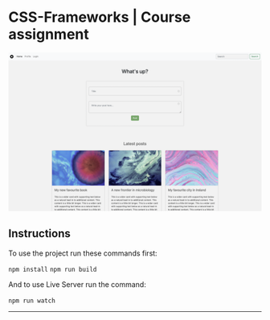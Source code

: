 # CSS-Frameworks | Course assignment

![image](/assets/home-screenshot.png)

## Instructions

To use the project run these commands first:

`npm install`
`npm run build`

And to use Live Server run the command:

`npm run watch`

---
